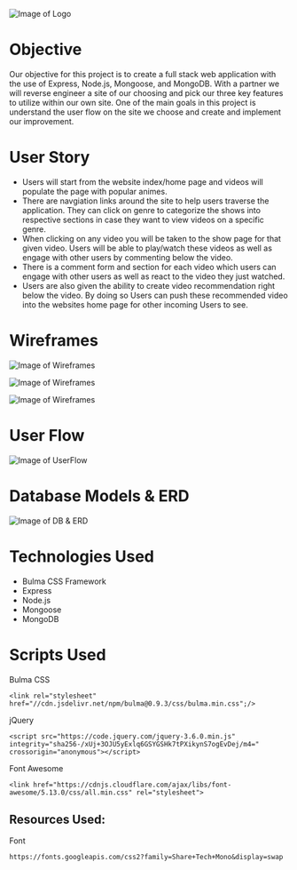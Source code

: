 ![Image of Logo](https://github.com/nicknamejv/WeebsRUs/blob/dev/public/image/weebsruslogo.png)

# Objective
Our objective for this project is to create a full stack web application with the use of Express, Node.js, Mongoose, and MongoDB. With a partner we will reverse engineer a site of our choosing and pick our three key features to utilize within our own site. One of the main goals in this project is understand the user flow on the site we choose and create and implement our improvement. 

# User Story 
- Users will start from the website index/home page and videos will populate the page with popular animes.
- There are navgiation links around the site to help users traverse the application. They can click on genre to categorize the shows into respective sections in case they want to view videos on a specific genre. 
- When clicking on any video you will be taken to the show page for that given video. Users will be able to play/watch these videos as well as engage with other users by commenting below the video.
- There is a comment form and section for each video which users can engage with other users as well as react to the video they just watched.
- Users are also given the ability to create video recommendation right below the video. By doing so Users can push these recommended video into the websites home page for other incoming Users to see. 

# Wireframes
![Image of Wireframes](https://github.com/nicknamejv/WeebsRUs/blob/dev/Wireframe/Video%20Index%20Page.png)

![Image of Wireframes](https://github.com/nicknamejv/WeebsRUs/blob/dev/Wireframe/Video%20Show%20Page.png)

![Image of Wireframes](https://github.com/nicknamejv/WeebsRUs/blob/dev/Wireframe/Genre%20Page.png)

# User Flow
![Image of UserFlow](https://github.com/nicknamejv/WeebsRUs/blob/dev/Wireframe/User%20Flow.png)

# Database Models & ERD 
![Image of DB & ERD](https://github.com/nicknamejv/WeebsRUs/blob/dev/Wireframe/ERD.png)

# Technologies Used
- Bulma CSS Framework
- Express
- Node.js
- Mongoose 
- MongoDB

# Scripts Used

Bulma CSS
```
<link rel="stylesheet" href="//cdn.jsdelivr.net/npm/bulma@0.9.3/css/bulma.min.css";/>
```

jQuery
```
<script src="https://code.jquery.com/jquery-3.6.0.min.js" integrity="sha256-/xUj+3OJU5yExlq6GSYGSHk7tPXikynS7ogEvDej/m4="
crossorigin="anonymous"></script>
```

Font Awesome
```
<link href="https://cdnjs.cloudflare.com/ajax/libs/font-awesome/5.13.0/css/all.min.css" rel="stylesheet">
```
## Resources Used:

Font
```
https://fonts.googleapis.com/css2?family=Share+Tech+Mono&display=swap
```
